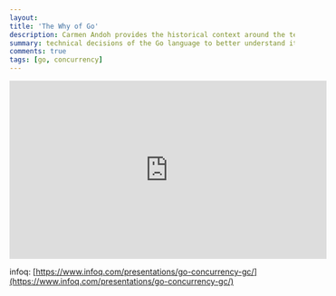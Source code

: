 ```yaml
---
layout:
title: 'The Why of Go'
description: Carmen Andoh provides the historical context around the technical decisions of the Go language to better understand its concurrency primitives, garbage collection, and small standard library.
summary: technical decisions of the Go language to better understand its concurrency primitives
comments: true
tags: [go, concurrency]
---
```


<iframe width="560" height="315" src="https://www.youtube.com/embed/bmZNaUcwBt4" title="YouTube video player" frameborder="0" allow="accelerometer; autoplay; clipboard-write; encrypted-media; gyroscope; picture-in-picture" allowfullscreen></iframe>

infoq: [https://www.infoq.com/presentations/go-concurrency-gc/](https://www.infoq.com/presentations/go-concurrency-gc/)
